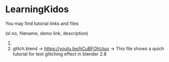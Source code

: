 # LearningKidos
You may find tutorial links and files 

(sl no, filename, demo link, description)

1.
2.	glitch.blend	->	https://youtu.be/hCuBFOhUiuo		->	This file shows a quich tutorial for text glitching effect in blender 2.8

